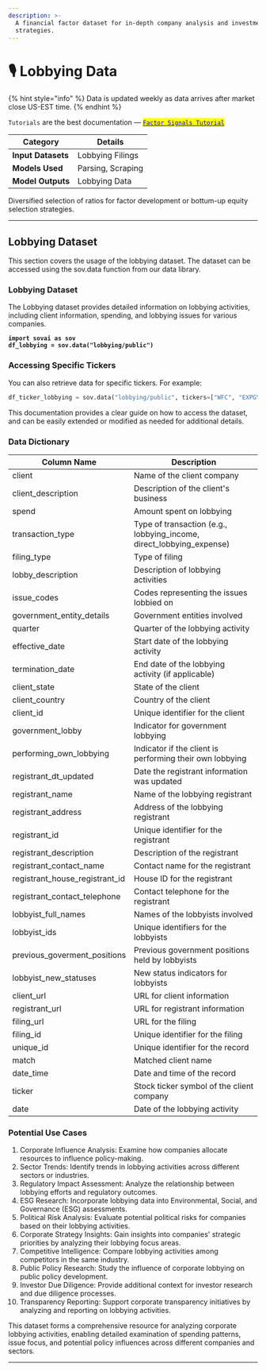 ```yaml
---
description: >-
  A financial factor dataset for in-depth company analysis and investment
  strategies.
---
```


# 🎙️ Lobbying Data

{% hint style="info" %}
Data is updated weekly as data arrives after market close US-EST time.
{% endhint %}

`Tutorials` are the best documentation — [<mark style="color:blue;">`Factor Signals Tutorial`</mark>](https://colab.research.google.com/github/sovai-research/sovai-public/blob/main/notebooks/tutorials/Factor%20Model.ipynb)

<table data-column-title-hidden data-view="cards"><thead><tr><th>Category</th><th>Details</th></tr></thead><tbody><tr><td><strong>Input Datasets</strong></td><td>Lobbying Filings</td></tr><tr><td><strong>Models Used</strong></td><td>Parsing, Scraping</td></tr><tr><td><strong>Model Outputs</strong></td><td>Lobbying Data</td></tr></tbody></table>

Diversified selection of ratios for factor development or bottum-up equity selection strategies.

***

## Lobbying Dataset&#x20;

This section covers the usage of the lobbying dataset. The dataset can be accessed using the sov.data function from our data library.

### Lobbying Dataset

The Lobbying dataset provides detailed information on lobbying activities, including client information, spending, and lobbying issues for various companies.

<pre class="language-python"><code class="lang-python"><strong>import sovai as sov
</strong><strong>df_lobbying = sov.data("lobbying/public")
</strong></code></pre>

### Accessing Specific Tickers

You can also retrieve data for specific tickers. For example:

```python
df_ticker_lobbying = sov.data("lobbying/public", tickers=["WFC", "EXPGY"])
```

This documentation provides a clear guide on how to access the dataset, and can be easily extended or modified as needed for additional details.

### Data Dictionary

| Column Name                       | Description                                                             |
| --------------------------------- | ----------------------------------------------------------------------- |
| client                            | Name of the client company                                              |
| client\_description               | Description of the client's business                                    |
| spend                             | Amount spent on lobbying                                                |
| transaction\_type                 | Type of transaction (e.g., lobbying\_income, direct\_lobbying\_expense) |
| filing\_type                      | Type of filing                                                          |
| lobby\_description                | Description of lobbying activities                                      |
| issue\_codes                      | Codes representing the issues lobbied on                                |
| government\_entity\_details       | Government entities involved                                            |
| quarter                           | Quarter of the lobbying activity                                        |
| effective\_date                   | Start date of the lobbying activity                                     |
| termination\_date                 | End date of the lobbying activity (if applicable)                       |
| client\_state                     | State of the client                                                     |
| client\_country                   | Country of the client                                                   |
| client\_id                        | Unique identifier for the client                                        |
| government\_lobby                 | Indicator for government lobbying                                       |
| performing\_own\_lobbying         | Indicator if the client is performing their own lobbying                |
| registrant\_dt\_updated           | Date the registrant information was updated                             |
| registrant\_name                  | Name of the lobbying registrant                                         |
| registrant\_address               | Address of the lobbying registrant                                      |
| registrant\_id                    | Unique identifier for the registrant                                    |
| registrant\_description           | Description of the registrant                                           |
| registrant\_contact\_name         | Contact name for the registrant                                         |
| registrant\_house\_registrant\_id | House ID for the registrant                                             |
| registrant\_contact\_telephone    | Contact telephone for the registrant                                    |
| lobbyist\_full\_names             | Names of the lobbyists involved                                         |
| lobbyist\_ids                     | Unique identifiers for the lobbyists                                    |
| previous\_goverment\_positions    | Previous government positions held by lobbyists                         |
| lobbyist\_new\_statuses           | New status indicators for lobbyists                                     |
| client\_url                       | URL for client information                                              |
| registrant\_url                   | URL for registrant information                                          |
| filing\_url                       | URL for the filing                                                      |
| filing\_id                        | Unique identifier for the filing                                        |
| unique\_id                        | Unique identifier for the record                                        |
| match                             | Matched client name                                                     |
| date\_time                        | Date and time of the record                                             |
| ticker                            | Stock ticker symbol of the client company                               |
| date                              | Date of the lobbying activity                                           |

### Potential Use Cases

1. Corporate Influence Analysis: Examine how companies allocate resources to influence policy-making.
2. Sector Trends: Identify trends in lobbying activities across different sectors or industries.
3. Regulatory Impact Assessment: Analyze the relationship between lobbying efforts and regulatory outcomes.
4. ESG Research: Incorporate lobbying data into Environmental, Social, and Governance (ESG) assessments.
5. Political Risk Analysis: Evaluate potential political risks for companies based on their lobbying activities.
6. Corporate Strategy Insights: Gain insights into companies' strategic priorities by analyzing their lobbying focus areas.
7. Competitive Intelligence: Compare lobbying activities among competitors in the same industry.
8. Public Policy Research: Study the influence of corporate lobbying on public policy development.
9. Investor Due Diligence: Provide additional context for investor research and due diligence processes.
10. Transparency Reporting: Support corporate transparency initiatives by analyzing and reporting on lobbying activities.&#x20;

This dataset forms a comprehensive resource for analyzing corporate lobbying activities, enabling detailed examination of spending patterns, issue focus, and potential policy influences across different companies and sectors.

***
